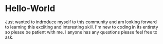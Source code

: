 # Hello-World
Just wanted to indroduce myself to this community and am looking forward to learning this exciiting and interesting skill. I'm new to coding in its entirety so please be patient with me. I anyone has any questions please feel free to ask. 
